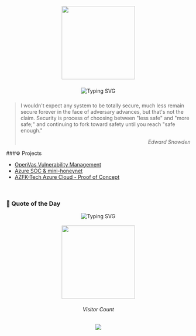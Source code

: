 <div align="center">
  <img height="200" src="https://gitlab.com/iruldanet/iruldanet/-/raw/main/img/gitlab-readme-banner-headerv4.gif" />
</div>

###

<!--div align="center">
  <a href="https://tryhackme.com/p/iruldanet" target="_blank">
  <img src="https://img.shields.io/static/v1?message=TryHackMe&logo=tryhackme&label=&color=88cc14&logoColor=white&labelColor=&style=for-the-badge" height="25" alt="tryhackme logo"  />
</a>
<a href="https://www.linkedin.com/in/damitas" target="_blank">
  <img src="https://img.shields.io/static/v1?message=LinkedIn&logo=linkedin&label=&color=0077B5&logoColor=white&labelColor=&style=for-the-badge" height="25" alt="linkedin logo"  />
</a>
<a href="https://app.hackthebox.com/profile/947114" target="_blank">
  <img src="https://img.shields.io/static/v1?message=HackTheBox&logo=hackthebox&label=&color=88cc14&logoColor=white&labelColor=&style=for-the-badge" height="25" alt="hackthebox logo"  />
</a>
</div -->

###
<!-- Typing SVG -->
<div align="center">
  <img src="https://readme-typing-svg.herokuapp.com?font=Fira+Code&weight=500&size=25&pause=1000&color=0FC937&center=true&width=435&lines=Choose+your+own+adventure" alt="Typing SVG" />
</div>

###
<!-- About and stuffs -->

<blockquote cite="https://x.com/Snowden/status/1165391070726950913">I wouldn't expect any system to be totally secure, much less remain secure forever in the face of adversary advances, but that's not the claim. Security is process of choosing between "less safe" and "more safe;" and continuing to fork toward safety until you reach "safe enough."
<p align="right" ><cite>Edward Snowden</cite></p>
</blockquote>

<!-- ### Currently...

- 🔭 Learning and exploring Hack The Box.

- 📚 Learning Network Diagraming in Illustrator.

- 📝 Writing up my [field notes](http://fieldnotes.damita.tech/).

- :tv: Watching Wheel of Time.

<br />
--->

###⚙️ Projects

* [OpenVas Vulnerability Management](https://fieldnotes.damita.tech/labs/greenbone-openVAS-lab/)
* [Azure SOC & mini-honeynet](https://fieldnotes.damita.tech/labs/Azure-SOC-Honeynet/azure-soc-honeynet-moc/)
* [AZFK-Tech Azure Cloud - Proof of Concept](https://fieldnotes.damita.tech/labs/sample-azure-cloud-poc/)

<br />

<!-- Quote of the Day -->
 
### 💭 Quote of the Day

<div align="center">
  <img src="https://quotes-github-readme.vercel.app/api?type=horizontal&theme=merko" alt="Typing SVG" />
</div>

<br />

<!-- Footer Banner, Bye Bye -->
<div align="center">
  <img height="200" src="https://gitlab.com/iruldanet/iruldanet/-/raw/main/img/gitlab-readme-banner-footer.gif" />
</div>

<!-- Visitor count -->
<div align="center">
  <h6 align="center">Visitor Count</h6>
    <img src="https://profile-counter.glitch.me/damitasalmon/count.svg" />
</div>